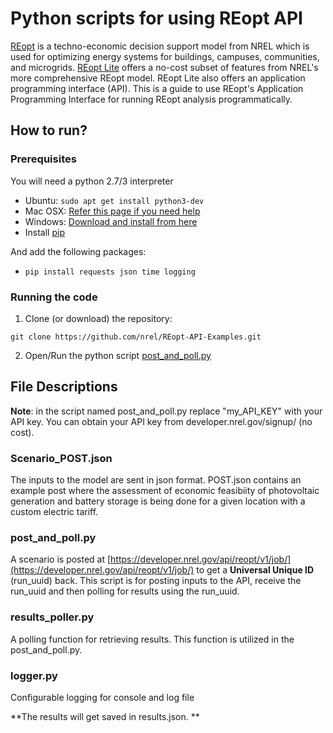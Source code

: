 Python scripts for using REopt API
==========================================

[REopt](https://reopt.nrel.gov/) is a techno-economic decision support model from NREL which is used for optimizing energy systems for buildings, campuses, communities, and microgrids. [REopt Lite](https://reopt.nrel.gov/tool) offers a no-cost subset of features from NREL's more comprehensive REopt model. REopt Lite also offers an application programming interface (API). This is a guide to use REopt's Application Programming Interface for running REopt analysis programmatically. 

## How to run?
  ### Prerequisites 
  You will need a python 2.7/3 interpreter 
  - Ubuntu: `sudo apt get install python3-dev`
  - Mac OSX: [Refer this page if you need help](https://docs.python-guide.org/starting/install3/osx/)
  - Windows: [Download and install from here](https://www.python.org/downloads/windows/)
  - Install [pip](https://pip.pypa.io/en/stable/installing/)
  
  And add the following packages:
  - `pip install requests json time logging`  
  
  ### Running the code
  1. Clone (or download) the repository: 
  
  `git clone https://github.com/nrel/REopt-API-Examples.git`
  
  2. Open/Run the python script [post\_and\_poll.py](post\_and\_poll.py)
  

## File Descriptions

**Note**: in the script  named post\_and\_poll.py replace "my_API_KEY" with your API key. You can obtain your API key from developer.nrel.gov/signup/ (no cost). 

### Scenario_POST.json
The inputs to the model are sent in json format. POST.json contains an example post where the assessment of economic feasibiity of photovoltaic generation and battery storage is being done for a given location with a custom electric tariff.

### post\_and\_poll.py
A scenario is posted at [https://developer.nrel.gov/api/reopt/v1/job/](https://developer.nrel.gov/api/reopt/v1/job/) to get a **Universal Unique ID** (run_uuid) back. This script is for posting inputs to the API, receive the run_uuid and then polling for results using the run_uuid.

### results\_poller.py
A polling function for retrieving results. This function is utilized in the post\_and\_poll.py. 

### logger.py
Configurable logging for console and log file


**The results will get saved in results.json. **


